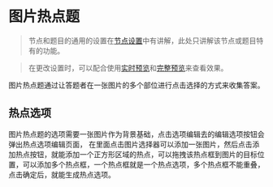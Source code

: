 # 图片热点题

> 节点和题目的通用的设置在[节点设置](../node-setting/concept.md)中有讲解，此处只讲解该节点或题目特有的功能。

> 在更改设置时，可以配合使用[实时预览](../preview/realtime.md)和[完整预览](../preview/full.md)来查看效果。

图片热点题通过让答题者在一张图片的多个部位进行点击选择的方式来收集答案。


## 热点选项
图片热点题的选项需要一张图片作为背景基础，点击选项编辑去的编辑选项按钮会弹出热点选项编辑页面，
在里面点击图片选择器可以添加一张图片，然后点击添加热点按钮，就能添加一个正方形区域的热点，可以拖拽该热点框到图片的目标位置，可以添加多个热点框，一个热点框就是一个热点选项，多个热点框不能重叠，点击确定后，就能生成热点选项。